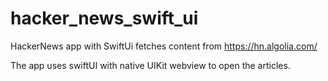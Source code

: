 # hacker_news_swift_ui
HackerNews app with SwiftUi fetches content from https://hn.algolia.com/

The app uses swiftUI with native UIKit webview to open the articles.

